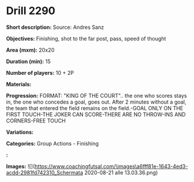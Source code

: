 # Drill 2290

**Short description:**
Source: Andres Sanz

**Objectives:**
Finishing, shot to the far post, pass, speed of thought

**Area (mxm):**
20x20

**Duration (min):**
15

**Number of players:**
10 + 2P

**Materials:**


**Progression:**
FORMAT: "KING OF THE COURT".. the one who scores stays in, the one who concedes a goal, goes out. After 2 minutes without a goal, the team that entered the field remains on the field.-GOAL ONLY ON THE FIRST TOUCH-THE JOKER CAN SCORE-THERE ARE NO THROW-INS AND CORNERS-FREE TOUCH

**Variations:**


**Categories:**
Group Actions - Finishing

**:**


**Images:**
![](https://www.coachingfutsal.com/\images\a6fff81e-1643-4ed3-acdd-2981fd742310_Schermata 2020-08-21 alle 13.03.36.png)

